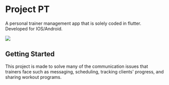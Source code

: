 # Project PT

A personal trainer management app that is solely coded in flutter. Developed for IOS/Android.

![](Project_pt.gif)

## Getting Started

This project is made to solve many of the communication issues that trainers face such as messaging, scheduling, tracking clients' progress, and sharing workout programs.
